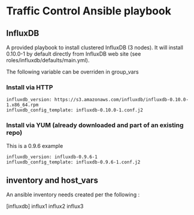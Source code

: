 # Traffic Control Ansible playbook

## InfluxDB

A provided playbook to install clustered InfluxDB (3 nodes). It will install 0.10.0-1 by default directly from InfluxDB web site (see roles/influxdb/defaults/main.yml).

The following variable can be overriden in group_vars

### Install via HTTP

``` 
influxdb_version: https://s3.amazonaws.com/influxdb/influxdb-0.10.0-1.x86_64.rpm
influxdb_config_template: influxdb-0.10.0-1.conf.j2
```

### Install via YUM (already downloaded and part of an existing repo)

This is a 0.9.6 example

```
influxdb_version: influxdb-0.9.6-1
influxdb_config_template: influxdb-0.9.6-1.conf.j2
```

## inventory and host_vars

An ansible inventory needs created per the following :

[influxdb]
influx1
influx2
influx3
